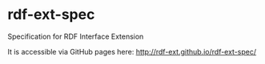 # rdf-ext-spec
Specification for RDF Interface Extension

It is accessible via GitHub pages here: http://rdf-ext.github.io/rdf-ext-spec/
